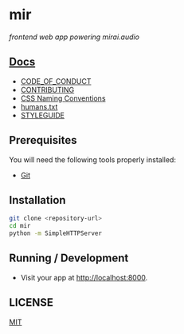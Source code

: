 # mir

_frontend web app powering mirai.audio_

## [Docs](https://github.com/mirai-audio/mir/wiki)

* [CODE_OF_CONDUCT](https://github.com/mirai-audio/mir/wiki/CODE_OF_CONDUCT)
* [CONTRIBUTING](https://github.com/mirai-audio/mir/wiki/CONTRIBUTING)
* [CSS Naming Conventions](https://github.com/mirai-audio/mir/wiki/CSS-Naming-Conventions)
* [humans.txt](https://github.com/mirai-audio/mir/wiki/humans.txt)
* [STYLEGUIDE](https://github.com/mirai-audio/mir/wiki/STYLEGUIDE)


## Prerequisites

You will need the following tools properly installed:

* [Git](https://git-scm.com/)


## Installation

```bash
git clone <repository-url>
cd mir
python -m SimpleHTTPServer
```


## Running / Development

* Visit your app at [http://localhost:8000](http://localhost:8000).


## LICENSE

[MIT](LICENSE)
